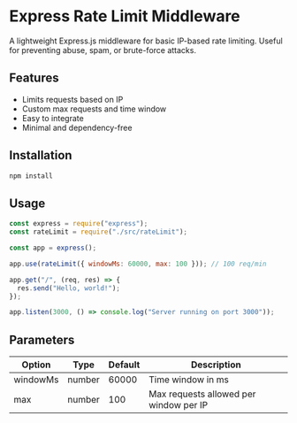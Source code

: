 # Express Rate Limit Middleware

A lightweight Express.js middleware for basic IP-based rate limiting. Useful for preventing abuse, spam, or brute-force attacks.

## Features
- Limits requests based on IP
- Custom max requests and time window
- Easy to integrate
- Minimal and dependency-free

## Installation
```bash
npm install
```

## Usage
```javascript
const express = require("express");
const rateLimit = require("./src/rateLimit");

const app = express();

app.use(rateLimit({ windowMs: 60000, max: 100 })); // 100 req/min

app.get("/", (req, res) => {
  res.send("Hello, world!");
});

app.listen(3000, () => console.log("Server running on port 3000"));
```

## Parameters
| Option | Type | Default | Description |
|--------|------|---------|-------------|
| windowMs | number | 60000 | Time window in ms |
| max | number | 100 | Max requests allowed per window per IP |
